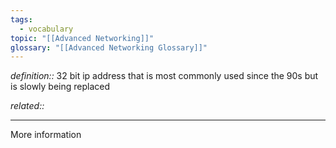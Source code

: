 ```yaml
---
tags:
  - vocabulary
topic: "[[Advanced Networking]]"
glossary: "[[Advanced Networking Glossary]]"
---
```

*definition::*   32 bit ip address that is most commonly used since the 90s but is slowly being replaced

*related::* 

---

More information